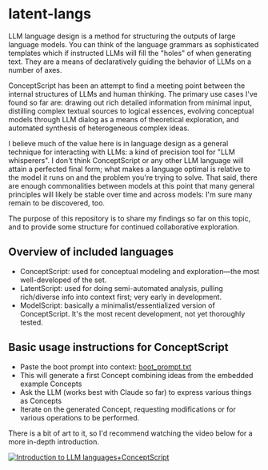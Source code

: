 # latent-langs

LLM language design is a method for structuring the outputs of large language models. You can think of the language grammars as sophisticated templates which if instructed LLMs will fill the "holes" of when generating text. They are a means of declaratively guiding the behavior of LLMs on a number of axes.

ConceptScript has been an attempt to find a meeting point between the internal structures of LLMs and human thinking. The primary use cases I've found so far are: drawing out rich detailed information from minimal input, distilling complex textual sources to logical essences, evolving conceptual models through LLM dialog as a means of theoretical exploration, and automated synthesis of heterogeneous complex ideas.

I believe much of the value here is in language design as a general technique for interacting with LLMs: a kind of precision tool for "LLM whisperers". I don't think ConceptScript or any other LLM language will attain a perfected final form; what makes a language optimal is relative to the model it runs on and the problem you're trying to solve. That said, there are enough commonalities between models at this point that many general principles will likely be stable over time and across models: I'm sure many remain to be discovered, too.

The purpose of this repository is to share my findings so far on this topic, and to provide some structure for continued collaborative exploration.

## Overview of included languages
- ConceptScript: used for conceptual modeling and exploration—the most well-developed of the set.
- LatentScript: used for doing semi-automated analysis, pulling rich/diverse info into context first; very early in development.
- ModelScript: basically a minimalist/essentialized version of ConceptScript. It's the most recent development, not yet thoroughly tested.

## Basic usage instructions for ConceptScript
- Paste the boot prompt into context: [boot_prompt.txt](ConceptScript/boot_prompt.txt)
- This will generate a first Concept combining ideas from the embedded example Concepts
- Ask the LLM (works best with Claude so far) to express various things as Concepts
- Iterate on the generated Concept, requesting modifications or for various operations to be performed.

There is a bit of art to it, so I'd recommend watching the video below for a more in-depth introduction.

[![Introduction to LLM languages+ConceptScript](https://i9.ytimg.com/vi/lmhvevCL7RU/maxresdefault.jpg?v=66736912&sqp=CMic7bMG&rs=AOn4CLDGuWTzrtlW3jv2dJOtqP5ffKyPnQ)](https://youtu.be/lmhvevCL7RU)
 
